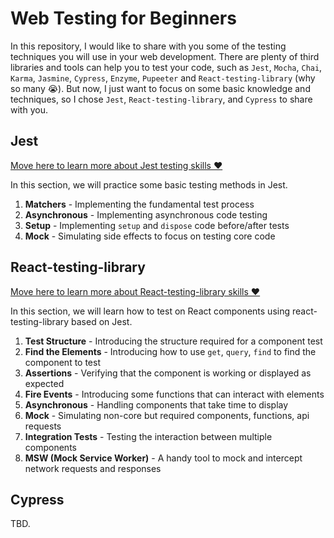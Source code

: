 # Web Testing for Beginners

In this repository, I would like to share with you some of the testing techniques you will use in your web development. There are plenty of third libraries and tools can help you to test your code, such as `Jest`, `Mocha`, `Chai`, `Karma`, `Jasmine`, `Cypress`, `Enzyme`, `Pupeeter` and `React-testing-library` (why so many 😭). But now, I just want to focus on some basic knowledge and techniques, so I chose `Jest`, `React-testing-library`, and `Cypress` to share with you.

## Jest

[Move here to learn more about Jest testing skills ❤️](jest-beginner/)

In this section, we will practice some basic testing methods in Jest.

1. **Matchers** - Implementing the fundamental test process
2. **Asynchronous** - Implementing asynchronous code testing
3. **Setup** - Implementing `setup` and `dispose` code before/after tests 
4. **Mock** - Simulating side effects to focus on testing core code

## React-testing-library

[Move here to learn more about React-testing-library skills ❤️](react-testing-library-beginner/)

In this section, we will learn how to test on React components using react-testing-library based on Jest.

1. **Test Structure** - Introducing the structure required for a component test
2. **Find the Elements** - Introducing how to use `get`, `query`, `find` to find the component to test
3. **Assertions** - Verifying that the component is working or displayed as expected
4. **Fire Events** - Introducing some functions that can interact with elements
5. **Asynchronous** - Handling components that take time to display
6. **Mock** - Simulating non-core but required components, functions, api requests
7. **Integration Tests** - Testing the interaction between multiple components
8. **MSW (Mock Service Worker)** - A handy tool to mock and intercept network requests and responses

## Cypress

TBD.